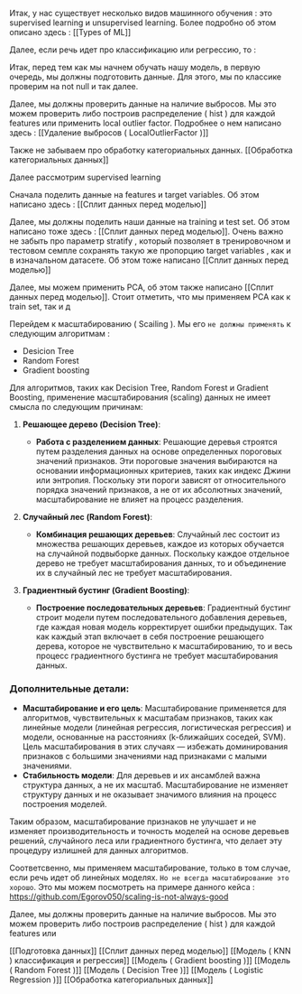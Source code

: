 Итак, у нас существует несколько видов машинного обучения : это supervised learning и unsupervised learning. Более подробно об этом описано здесь : [[Types of ML]]

Далее, если речь идет про классификацию или регрессию, то : 

Итак, перед тем как мы начнем обучать нашу модель, в первую очередь, мы должны подготовить данные. Для этого, мы по классике проверим на not null и так далее. 

Далее, мы должны проверить данные на наличие выбросов. Мы это можем проверить либо построив распределение ( hist ) для каждой features или применить local outlier factor. Подробнее о нем написано здесь :  [[Удаление выбросов ( LocalOutlierFactor )]] 

Также не забываем про обработку категориальных данных. [[Обработка категориальных данных]]

Далее рассмотрим supervised learning

Сначала поделить данные на features и target variables. Об этом написано здесь : [[Сплит данных перед моделью]]

Далее, мы должны поделить наши данные на training и test set. Об этом написано тоже здесь :  [[Сплит данных перед моделью]]. Очень важно не забыть про параметр stratify , который позволяет в тренировочном и тестовом семпле сохранять такую же пропорцию target variables , как и в изначальном датасете. Об этом тоже написано  [[Сплит данных перед моделью]]  

Далее, мы можем применить PCA, об этом также написано [[Сплит данных перед моделью]]. Стоит отметить, что мы применяем PCA как к train set, так и д

Перейдем к масштабированию ( Scailing ). 
Мы его `не должны применять` к следующим алгоритмам : 
- Desicion Tree
- Random Forest
- Gradient boosting 

Для алгоритмов, таких как Decision Tree, Random Forest и Gradient Boosting, применение масштабирования (scaling) данных не имеет смысла по следующим причинам:

1. **Решающее дерево (Decision Tree)**:
   - **Работа с разделением данных**: Решающие деревья строятся путем разделения данных на основе определенных пороговых значений признаков. Эти пороговые значения выбираются на основании информационных критериев, таких как индекс Джини или энтропия. Поскольку эти пороги зависят от относительного порядка значений признаков, а не от их абсолютных значений, масштабирование не влияет на процесс разделения.
   
2. **Случайный лес (Random Forest)**:
   - **Комбинация решающих деревьев**: Случайный лес состоит из множества решающих деревьев, каждое из которых обучается на случайной подвыборке данных. Поскольку каждое отдельное дерево не требует масштабирования данных, то и объединение их в случайный лес не требует масштабирования.
   
3. **Градиентный бустинг (Gradient Boosting)**:
   - **Построение последовательных деревьев**: Градиентный бустинг строит модели путем последовательного добавления деревьев, где каждая новая модель корректирует ошибки предыдущих. Так как каждый этап включает в себя построение решающего дерева, которое не чувствительно к масштабированию, то и весь процесс градиентного бустинга не требует масштабирования данных.

### Дополнительные детали:

- **Масштабирование и его цель**: Масштабирование применяется для алгоритмов, чувствительных к масштабам признаков, таких как линейные модели (линейная регрессия, логистическая регрессия) и модели, основанные на расстояниях (k-ближайших соседей, SVM). Цель масштабирования в этих случаях — избежать доминирования признаков с большими значениями над признаками с малыми значениями.
- **Стабильность модели**: Для деревьев и их ансамблей важна структура данных, а не их масштаб. Масштабирование не изменяет структуру данных и не оказывает значимого влияния на процесс построения моделей.

Таким образом, масштабирование признаков не улучшает и не изменяет производительность и точность моделей на основе деревьев решений, случайного леса или градиентного бустинга, что делает эту процедуру излишней для данных алгоритмов.

Соответсвенно, мы применяем масштабирование, только в том случае, если речь идет об линейных моделях. `Но не всегда масштабирование это хорошо`. Это мы можем посмотреть на примере данного кейса : https://github.com/Egorov050/scaling-is-not-always-good



Далее, мы должны проверить данные на наличие выбросов. Мы это можем проверить либо построив распределение ( hist ) для каждой features или 

[[Подготовка данных]]
[[Сплит данных перед моделью]]
[[Модель ( KNN )  классификация и регрессия]]
[[Модель ( Gradient boosting )]]
[[Модель ( Random Forest )]]
[[Модель ( Decision Tree )]]
[[Модель ( Logistic Regression )]]
[[Обработка категориальных данных]]
